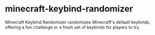 # minecraft-keybind-randomizer
Minecraft Keybind Randomizer randomizes Minecraft's default keybinds, offering a fun challenge or a fresh set of keybinds for players to try.
